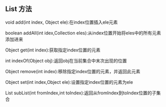 ## List 方法

void add(int index, Object ele):在index位置插入ele元素

boolean addAll(int idex,Collection eles):从index位置开始将eles中的所有元素添加进来

Object get(int index):获取指定index位置的元素

int indexOf(Object obj):返回obj在当前集合中末次出现的位置

Object remove(int index):移除指定index位置的元素，并返回此元素

Object set(int index,Object ele):设置指定index位置的元素为ele

List subList(int fromIndex,int toIndex):返回从fromIndex到toIndex位置的子集合




